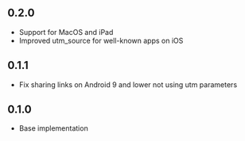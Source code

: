 ## 0.2.0

* Support for MacOS and iPad
* Improved utm_source for well-known apps on iOS

## 0.1.1

* Fix sharing links on Android 9 and lower not using utm parameters

## 0.1.0

* Base implementation
